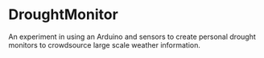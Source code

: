 DroughtMonitor
==============

An experiment in using an Arduino and sensors to create personal drought monitors to crowdsource large scale weather information.
